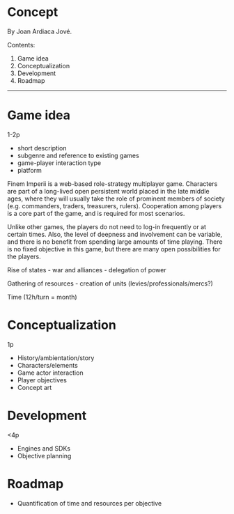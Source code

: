 
# Concept

By Joan Ardiaca Jové.

Contents:
1. Game idea
2. Conceptualization
3. Development
4. Roadmap

---

# Game idea

1-2p
- short description
- subgenre and reference to existing games
- game-player interaction type
- platform

Finem Imperii is a web-based role-strategy multiplayer game. Characters are part of a long-lived open persistent world placed in the late middle ages, where they will usually take the role of prominent members of society (e.g. commanders, traders, treasurers, rulers). Cooperation among players is a core part of the game, and is required for most scenarios.

Unlike other games, the players do not need to log-in frequently or at certain times. Also, the level of deepness and involvement can be variable, and there is no benefit from spending large amounts of time playing. There is no fixed objective in this game, but there are many open possibilities for the players.

Rise of states - war and alliances - delegation of power

Gathering of resources - creation of units (levies/professionals/mercs?)

Time (12h/turn = month)

# Conceptualization

1p
- History/ambientation/story
- Characters/elements
- Game actor interaction
- Player objectives
- Concept art

# Development

<4p
- Engines and SDKs
- Objective planning

# Roadmap

- Quantification of time and resources per objective


